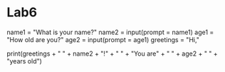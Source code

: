 # Lab6
name1 = "What is your name?"
name2 = input(prompt = name1)
age1 = "How old are you?"
age2 = input(prompt = age1)
greetings = "Hi,"

print(greetings + " " + name2 + "!" + " " + "You are" + " " + age2 + " " + "years old")
